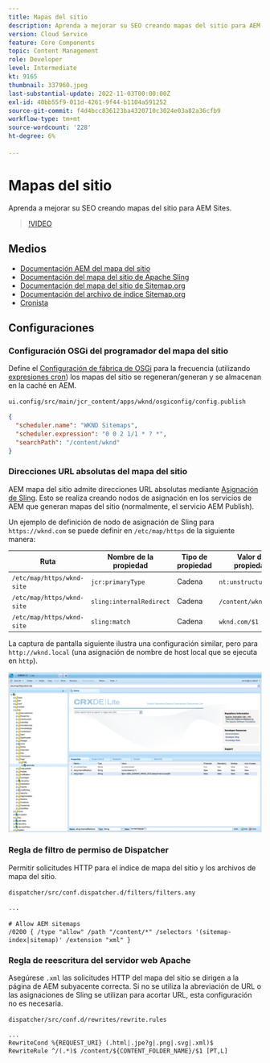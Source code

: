 ```yaml
---
title: Mapas del sitio
description: Aprenda a mejorar su SEO creando mapas del sitio para AEM Sites.
version: Cloud Service
feature: Core Components
topic: Content Management
role: Developer
level: Intermediate
kt: 9165
thumbnail: 337960.jpeg
last-substantial-update: 2022-11-03T00:00:00Z
exl-id: 40bb55f9-011d-4261-9f44-b1104a591252
source-git-commit: f4d4bcc836123ba4320710c3024e03a82a36cfb9
workflow-type: tm+mt
source-wordcount: '228'
ht-degree: 6%

---
```


# Mapas del sitio

Aprenda a mejorar su SEO creando mapas del sitio para AEM Sites.

>[!VIDEO](https://video.tv.adobe.com/v/337960/?quality=12&learn=on)

## Medios

+ [Documentación AEM del mapa del sitio](https://experienceleague.adobe.com/docs/experience-manager-cloud-service/overview/seo-and-url-management.html?lang=en#building-an-xml-sitemap-on-aem)
+ [Documentación del mapa del sitio de Apache Sling](https://github.com/apache/sling-org-apache-sling-sitemap#readme)
+ [Documentación del mapa del sitio de Sitemap.org](https://www.sitemaps.org/protocol.html)
+ [Documentación del archivo de índice Sitemap.org](https://www.sitemaps.org/protocol.html#index)
+ [Cronista](http://www.cronmaker.com/)

## Configuraciones

### Configuración OSGi del programador del mapa del sitio

Define el [Configuración de fábrica de OSGi](http://localhost:4502/system/console/configMgr/org.apache.sling.sitemap.impl.SitemapScheduler) para la frecuencia (utilizando [expresiones cron](http://www.cronmaker.com)) los mapas del sitio se regeneran/generan y se almacenan en la caché en AEM.

`ui.config/src/main/jcr_content/apps/wknd/osgiconfig/config.publish`

```json
{
  "scheduler.name": "WKND Sitemaps",
  "scheduler.expression": "0 0 2 1/1 * ? *",
  "searchPath": "/content/wknd"
}
```

### Direcciones URL absolutas del mapa del sitio

AEM mapa del sitio admite direcciones URL absolutas mediante [Asignación de Sling](https://sling.apache.org/documentation/the-sling-engine/mappings-for-resource-resolution.html). Esto se realiza creando nodos de asignación en los servicios de AEM que generan mapas del sitio (normalmente, el servicio AEM Publish).

Un ejemplo de definición de nodo de asignación de Sling para `https://wknd.com` se puede definir en `/etc/map/https` de la siguiente manera:

| Ruta  | Nombre de la propiedad | Tipo de propiedad | Valor de propiedad |
|------|----------|---------------|-------|
| `/etc/map/https/wknd-site` | `jcr:primaryType` | Cadena | `nt:unstructured` |
| `/etc/map/https/wknd-site` | `sling:internalRedirect` | Cadena | `/content/wknd/(.*)` |
| `/etc/map/https/wknd-site` | `sling:match` | Cadena | `wknd.com/$1` |

La captura de pantalla siguiente ilustra una configuración similar, pero para `http://wknd.local` (una asignación de nombre de host local que se ejecuta en `http`).

![Configuración de direcciones URL absolutas del mapa del sitio](../assets/sitemaps/sitemaps-absolute-urls.jpg)


### Regla de filtro de permiso de Dispatcher

Permitir solicitudes HTTP para el índice de mapa del sitio y los archivos de mapa del sitio.

`dispatcher/src/conf.dispatcher.d/filters/filters.any`

```
...

# Allow AEM sitemaps
/0200 { /type "allow" /path "/content/*" /selectors '(sitemap-index|sitemap)' /extension "xml" }
```

### Regla de reescritura del servidor web Apache

Asegúrese `.xml` las solicitudes HTTP del mapa del sitio se dirigen a la página de AEM subyacente correcta. Si no se utiliza la abreviación de URL o las asignaciones de Sling se utilizan para acortar URL, esta configuración no es necesaria.

`dispatcher/src/conf.d/rewrites/rewrite.rules`

```
...
RewriteCond %{REQUEST_URI} (.html|.jpe?g|.png|.svg|.xml)$
RewriteRule ^/(.*)$ /content/${CONTENT_FOLDER_NAME}/$1 [PT,L]
```
